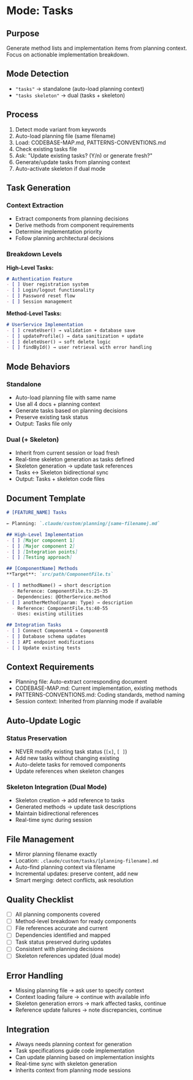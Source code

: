 # Mode: Tasks

## Purpose
Generate method lists and implementation items from planning context. Focus on actionable implementation breakdown.

## Mode Detection
- `"tasks"` → standalone (auto-load planning context)
- `"tasks skeleton"` → dual (tasks + skeleton)

## Process
1. Detect mode variant from keywords
2. Auto-load planning file (same filename)
3. Load: CODEBASE-MAP.md, PATTERNS-CONVENTIONS.md
4. Check existing tasks file
5. Ask: "Update existing tasks? (Y/n) or generate fresh?"
6. Generate/update tasks from planning context
7. Auto-activate skeleton if dual mode

## Task Generation

### Context Extraction
- Extract components from planning decisions
- Derive methods from component requirements
- Determine implementation priority
- Follow planning architectural decisions

### Breakdown Levels

**High-Level Tasks:**
```markdown
# Authentication Feature
- [ ] User registration system
- [ ] Login/logout functionality
- [ ] Password reset flow
- [ ] Session management
```

**Method-Level Tasks:**
```markdown
# UserService Implementation
- [ ] createUser() → validation + database save
- [ ] updateProfile() → data sanitization + update
- [ ] deleteUser() → soft delete logic
- [ ] findById() → user retrieval with error handling
```

## Mode Behaviors

### Standalone
- Auto-load planning file with same name
- Use all 4 docs + planning context
- Generate tasks based on planning decisions
- Preserve existing task status
- Output: Tasks file only

### Dual (+ Skeleton)
- Inherit from current session or load fresh
- Real-time skeleton generation as tasks defined
- Skeleton generation → update task references
- Tasks ↔ Skeleton bidirectional sync
- Output: Tasks + skeleton code files

## Document Template
```markdown
# [FEATURE_NAME] Tasks

← Planning: `.claude/custom/planning/[same-filename].md`

## High-Level Implementation
- [ ] [Major component 1]
- [ ] [Major component 2]
- [ ] [Integration points]
- [ ] [Testing approach]

## [ComponentName] Methods
**Target**: `src/path/ComponentFile.ts`

- [ ] methodName() → short description
  - Reference: ComponentFile.ts:25-35
  - Dependencies: @OtherService.method
- [ ] anotherMethod(param: Type) → description
  - Reference: ComponentFile.ts:40-55
  - Uses: existing utilities

## Integration Tasks
- [ ] Connect ComponentA → ComponentB
- [ ] Database schema updates
- [ ] API endpoint modifications
- [ ] Update existing tests
```

## Context Requirements
- Planning file: Auto-extract corresponding document
- CODEBASE-MAP.md: Current implementation, existing methods
- PATTERNS-CONVENTIONS.md: Coding standards, method naming
- Session context: Inherited from planning mode if available

## Auto-Update Logic

### Status Preservation
- NEVER modify existing task status (`[x]`, `[ ]`)
- Add new tasks without changing existing
- Auto-delete tasks for removed components
- Update references when skeleton changes

### Skeleton Integration (Dual Mode)
- Skeleton creation → add reference to tasks
- Generated methods → update task descriptions
- Maintain bidirectional references
- Real-time sync during session

## File Management
- Mirror planning filename exactly
- Location: `.claude/custom/tasks/[planning-filename].md`
- Auto-find planning context via filename
- Incremental updates: preserve content, add new
- Smart merging: detect conflicts, ask resolution

## Quality Checklist
- [ ] All planning components covered
- [ ] Method-level breakdown for ready components
- [ ] File references accurate and current
- [ ] Dependencies identified and mapped
- [ ] Task status preserved during updates
- [ ] Consistent with planning decisions
- [ ] Skeleton references updated (dual mode)

## Error Handling
- Missing planning file → ask user to specify context
- Context loading failure → continue with available info
- Skeleton generation errors → mark affected tasks, continue
- Reference update failures → note discrepancies, continue

## Integration
- Always needs planning context for generation
- Task specifications guide code implementation
- Can update planning based on implementation insights
- Real-time sync with skeleton generation
- Inherits context from planning mode sessions